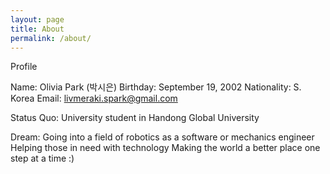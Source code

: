```yaml
---
layout: page
title: About
permalink: /about/
---
```



Profile

Name: Olivia Park (박시은)
Birthday: September 19, 2002
Nationality: S. Korea
Email: livmeraki.spark@gmail.com

Status Quo: 
    University student in Handong Global University
    

Dream: 
    Going into a field of robotics as a software or mechanics engineer
    Helping those in need with technology
    Making the world a better place one step at a time :)
